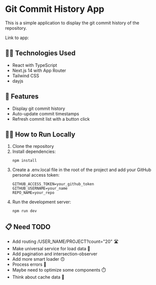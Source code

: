 # Git Commit History App

This is a simple application to display the git commit history of the repository.

Link to app: 

## 🧑‍🔧 Technologies Used

- React with TypeScript
- Next.js 14 with App Router
- Tailwind CSS
- dayjs

## 🎉 Features

- Display git commit history
- Auto-update commit timestamps
- Refresh commit list with a button click

## 👩‍💻 How to Run Locally

1. Clone the repository
2. Install dependencies:
    ```
    npm install
    ```
3. Create a .env.local file in the root of the project and add your GitHub personal access token:
    ```
    GITHUB_ACCESS_TOKEN=your_github_token
    GITHUB_USERNAME=your_name
    REPO_NAME=your_repo
    ```
4. Run the development server:
    ```
    npm run dev
    ```
 

## 📋 Need TODO
- Add routing /USER_NAME/PROJECT?count="20" 🛣️
- Make universal service for load data 💾
- Add pagination and intersection-observer
- Add more smart loader 🙃
- Process errors 🐞
- Maybe need to optimize some components  ⏱️
- Think about cache data 🤔


